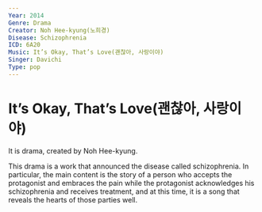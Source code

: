 ```yaml
---
Year: 2014
Genre: Drama
Creator: Noh Hee-kyung(노희경)
Disease: Schizophrenia
ICD: 6A20
Music: It’s Okay, That’s Love(괜찮아, 사랑이야)
Singer: Davichi
Type: pop
---
```


# It’s Okay, That’s Love(괜찮아, 사랑이야)

It is drama, created by Noh Hee-kyung.

This drama is a work that announced the disease called schizophrenia. In particular, the main content is the story of a person who accepts the protagonist and embraces the pain while the protagonist acknowledges his schizophrenia and receives treatment, and at this time, it is a song that reveals the hearts of those parties well.
